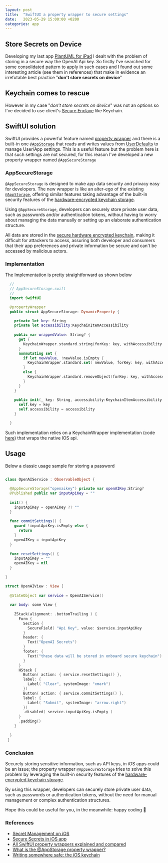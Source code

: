 ```yaml
---
layout: post
title:  "SwiftUI a property wrapper to secure settings"
date:   2023-05-29 15:00:00 +0200
categories: app
---
```


## Store Secrets on Device

Developing my last app [PlantUML for iPad](https://apps.apple.com/us/app/plantuml-app/id6444164984)
I dealt with the problem of storing in a secure way the OpenAI Api key.
So firstly I've searched for some consolidated pattern to apply in such cases and I found out some interesting article (see them in references)
that make in evidence an irrefutable best practice "**don't store secrets on device**"

## Keychain comes to rescue

However in my case "*don't store secrets on device*" was not an options so
I've decided to use client's [Secure Enclave](https://developer.apple.com/documentation/security/certificate_key_and_trust_services/keys/storing_keys_in_the_secure_enclave)
like Keychain.

## SwiftUI solution

SwiftUI provides a powerful feature named [property wrapper](https://www.hackingwithswift.com/quick-start/swiftui/all-swiftui-property-wrappers-explained-and-compared)
and there is a built-in one [`@AppStorage`][AppStorage] that reads and writes values from [UserDefaults] to manage User/App settings. This is a useful feature but the problem here is that such settings are not secured, for this reason I've developed a new property wrapper named `@AppSecureStorage`

### AppSecureStorage 

`@AppSecureStorage` is designed to make app data security and privacy easy for developers. The new wrapper is like an alter-ego of the existing
[`@AppStorage`][AppStorage], offering similar features taking advantage of the built-in security features of the [hardware-encrypted keychain storage][keychain].

Using `@AppSecureStorage`, developers can securely store private user data, such as passwords and/or authentication tokens, without having to worry about managing the data manually or setting up an elaborate authentication structure.

All data are stored in the [secure hardware encrypted keychain][keychain], making it difficult for attackers to access, assuring both developer and consumers that their app preferences and private information be secure and can't be accessed by malicious actors.

### Implementation 

The Implementation is pretty straightforward as shown below

```swift
  //
  // AppSecureStorage.swift
  //
  import SwiftUI

  @propertyWrapper
  public struct AppSecureStorage: DynamicProperty {

    private let key: String
    private let accessibility:KeychainItemAccessibility
    
    public var wrappedValue: String? {
      get {
        KeychainWrapper.standard.string(forKey: key, withAccessibility: self.accessibility)
      }
      nonmutating set {
        if let newValue, !newValue.isEmpty {
          KeychainWrapper.standard.set( newValue, forKey: key, withAccessibility: self.accessibility)
        }
        else {
          KeychainWrapper.standard.removeObject(forKey: key, withAccessibility: self.accessibility)
        }
      }
    }
  
    public init(_ key: String, accessibility:KeychainItemAccessibility = .whenUnlocked ) {
      self.key = key
      self.accessibility = accessibility
    }

  }

```

Such implementation relies on a KeychainWrapper implementation (code [here](https://github.com/bsorrentino/PlantUML4iPad/blob/main/AppSecureStorage/Sources/AppSecureStorage/KeychainWrapper.swift)) that wraps the native IOS api.

## Usage

Below a classic usage sample for storing a password

```Swift

class OpenAIService : ObservableObject {                            
                                                                      
  @AppSecureStorage("openaikey") private var openAIKey:String?      
  @Published public var inputApiKey = ""                            
                                                                       
  init() {                                                            
    inputApiKey = openAIKey ?? ""                                        
  }                                                                    
                                                                                                                             
  func commitSettings() {                                             
    guard !inputApiKey.isEmpty else {                                    
      return                                                               
    }                                                                    
    openAIKey = inputApiKey                                              
  }                                                                    
                                                                      
  func resetSettings() {                                               
    inputApiKey = ""                                                   
    openAIKey = nil                                                      
  }                                                                    
                                                                      
}

struct OpenAIView : View {                                          
                                                                      
  @StateObject var service = OpenAIService()                          
                                                                      
  var body: some View {                                                
                                                                                                                             
    ZStack(alignment: .bottomTrailing ) {                              
      Form {                                                               
        Section {                                                            
          SecureField( "Api Key", value: $service.inputApiKey               
        }                                                                    
        header: {                                                            
          Text("OpenAI Secrets")                                             
        }                                                                    
        footer: {                                                            
          Text("these data will be stored in onboard secure keychain")       
        }                                                                    
      }                                                                                                                                          
      HStack {                                                             
        Button( action: { service.resetSettings() },                         
        label: {                                                             
          Label( "Clear", systemImage: "xmark")                            
        })                                                                   
        Button( action: { service.commitSettings() },                        
        label: {                                                             
          Label( "Submit", systemImage: "arrow.right")                     
        })                                                                   
        .disabled( service.inputApiKey.isEmpty )                                              
      }                                                                    
      .padding()                                                           
    }                                                          
                                                                       
  }                                                                   
 }                                                            

```

### Conclusion

Securely storing sensitive information, such as API keys, in iOS apps could be an issue; the property wrapper `@AppSecureStorage` tries to solve this problem by leveraging the built-in security features of the [hardware-encrypted keychain storage][keychain].

By using this wrapper, developers can securely store private user data, such as passwords or authentication tokens, without the need for manual management or complex authentication structures.

Hope this could be useful for you, in the meanwhile: happy coding 👋

### References

* [Secret Management on iOS](https://nshipster.com/secrets/)
* [Secure Secrets in iOS app](https://medium.com/swift-india/secure-secrets-in-ios-app-9f66085800b4)
* [All SwiftUI property wrappers explained and compared](https://www.hackingwithswift.com/quick-start/swiftui/all-swiftui-property-wrappers-explained-and-compared)
* [What is the @AppStorage property wrapper?](https://www.hackingwithswift.com/quick-start/swiftui/what-is-the-appstorage-property-wrapper)
* [Writing somewhere safe: the iOS keychain][keychain]

[keychain]: https://www.hackingwithswift.com/read/28/3/writing-somewhere-safe-the-ios-keychain
[AppStorage]: https://www.hackingwithswift.com/quick-start/swiftui/what-is-the-appstorage-property-wrapper
[UserDefaults]: https://developer.apple.com/documentation/foundation/userdefaults